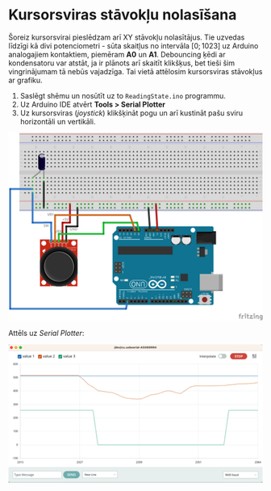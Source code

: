 # Kursorsviras stāvokļu nolasīšana

Šoreiz kursorsvirai pieslēdzam arī XY stāvokļu nolasītājus. 
Tie uzvedas līdzīgi kā divi potenciometri - sūta skaitļus 
no intervāla $[0; 1023]$ uz Arduino analogajiem kontaktiem, 
piemēram **A0** un **A1**. 
Debouncing ķēdi ar kondensatoru var atstāt, ja ir plānots
arī skaitīt klikšķus, bet tieši šim vingrinājumam tā nebūs vajadzīga. 
Tai vietā attēlosim kursorsviras stāvokļus ar grafiku. 

1. Saslēgt shēmu un nosūtīt uz to ``ReadingState.ino`` programmu. 
2. Uz Arduino IDE atvērt **Tools > Serial Plotter**
3. Uz kursorsviras (*joystick*) klikšķināt pogu un arī kustināt 
   pašu sviru horizontāli un vertikāli. 

![](ReadingState_bb.png)

Attēls uz *Serial Plotter*: 

![](SerialPlotter.png)